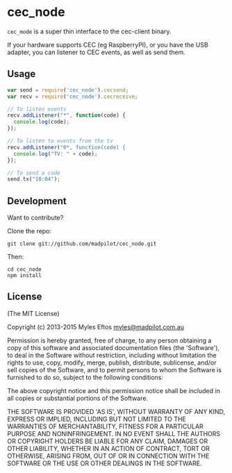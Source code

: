 # cec_node

```cec_mode``` is a super thin interface to the cec-client binary. 

If your hardware supports CEC (eg RaspberryPI), or you have
the USB adapter, you can listener to CEC events, as well as send them.

## Usage

```javascript
var send = require('cec_node').cecsend;
var recv = require('cec_node').cecreceive;

// To listen events
recv.addListener("*", function(code) {
  console.log(code);
});

// To listen to events from the tv
recv.addListener("0*, function(code) {
  console.log("TV: " + code);
});

// To send a code
send.tx("10:04");
```

## Development

Want to contribute?

Clone the repo:

```git clone git://github.com/madpilot/cec_node.git```

Then:

```
cd cec_node
npm install
```

## License

(The MIT License)

Copyright (c) 2013-2015 Myles Eftos <myles@madpilot.com.au>

Permission is hereby granted, free of charge, to any person obtaining a copy of this software and associated documentation files (the 'Software'), to deal in the Software without restriction, including without limitation the rights to use, copy, modify, merge, publish, distribute, sublicense, and/or sell copies of the Software, and to permit persons to whom the Software is furnished to do so, subject to the following conditions:

The above copyright notice and this permission notice shall be included in all copies or substantial portions of the Software.

THE SOFTWARE IS PROVIDED 'AS IS', WITHOUT WARRANTY OF ANY KIND, EXPRESS OR IMPLIED, INCLUDING BUT NOT LIMITED TO THE WARRANTIES OF MERCHANTABILITY, FITNESS FOR A PARTICULAR PURPOSE AND NONINFRINGEMENT. IN NO EVENT SHALL THE AUTHORS OR COPYRIGHT HOLDERS BE LIABLE FOR ANY CLAIM, DAMAGES OR OTHER LIABILITY, WHETHER IN AN ACTION OF CONTRACT, TORT OR OTHERWISE, ARISING FROM, OUT OF OR IN CONNECTION WITH THE SOFTWARE OR THE USE OR OTHER DEALINGS IN THE SOFTWARE.

